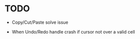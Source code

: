 # TODO

- Copy/Cut/Paste solve issue

- When Undo/Redo handle crash if cursor not over a valid cell
